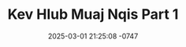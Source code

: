 ---
layout: movie-video-data
date: 2025-03-01 21:25:08 -0747
categories: movie

# Site Attributes
title: "Kev Hlub Muaj Nqis Part 1"
permalink: "/movie/Kev_Hlub_Muaj_Nqis_Part_1"

# Movie Attributes
synopsis: ""
producer: "Hmong Media Production, Kou Thao"
director: "Kou Thao"
writer: "Kou Thao, Dao Xiong"
video_link: "https://youtu.be/KhJOK4HTMtg?si=IL6YrHIWyysXYCz4"
genre: "Drama"
year: ""
release_type: "VHS DVD"
storage: "Center for Hmong Studies"
thumbnail: "/assets/images/movie_thumbnails/Kev Hlub Muaj Nqis Part 1.jpeg"
publishing_company: "Hmong Media Production"

# Sequels + Parts
base_movie: "Kev Hlub Muaj Nqis Part 1"
total_parts: 2
sequel: "Kev Hlub Muaj Nqis Part 2"

# Movie Cast
cast:
- name: "Toog Vaj"
- name: "Ntxawm Xyooj"
- name: "Paj Thoj"
- name: "Khais Vaj"
- name: "Xab Muas"
- name: "Ntxhoo Lis"
- name: "Viv Thoj"
- name: "Ntxawm Lauj"
- name: "Awm Xyooj"
---